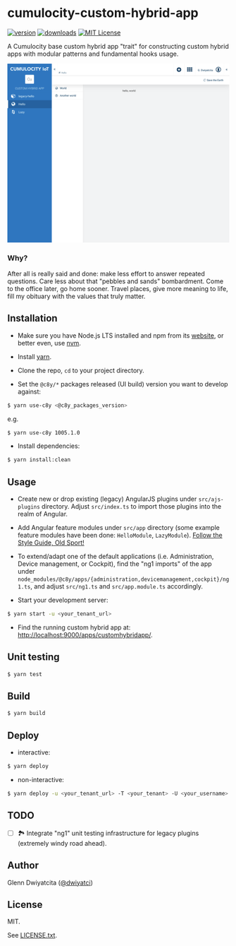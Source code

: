 # cumulocity-custom-hybrid-app

[![version](https://img.shields.io/npm/v/cumulocity-custom-hybrid-app.svg)](https://www.npmjs.com/package/cumulocity-custom-hybrid-app)
[![downloads](https://img.shields.io/npm/dt/cumulocity-custom-hybrid-app.svg)](http://npm-stat.com/charts.html?package=cumulocity-custom-hybrid-app)
[![MIT License](https://img.shields.io/github/license/mashape/apistatus.svg)](https://raw.githubusercontent.com/dwiyatci/cumulocity-custom-hybrid-app/master/LICENSE.txt)

A Cumulocity base custom hybrid app "trait" for constructing custom hybrid apps with modular patterns and fundamental hooks usage.

![Screenshot](localhost_9000_apps_customhybridapp_.png)

### Why?

After all is really said and done: make less effort to answer repeated questions. Care less about that "pebbles and sands" bombardment. Come to the office later, go home sooner. Travel places, give more meaning to life, fill my obituary with the values that truly matter.

## Installation

- Make sure you have Node.js LTS installed and npm from its [website](https://nodejs.org), or better even, use [nvm](https://github.com/creationix/nvm).

- Install [yarn](https://yarnpkg.com/en/docs/install).

- Clone the repo, `cd` to your project directory.

- Set the `@c8y/*` packages released (UI build) version you want to develop against:

```bash
$ yarn use-c8y <@c8y_packages_version>
```

e.g.

```bash
$ yarn use-c8y 1005.1.0
```

- Install dependencies:

```bash
$ yarn install:clean
```

## Usage

- Create new or drop existing (legacy) AngularJS plugins under `src/ajs-plugins` directory. Adjust `src/index.ts` to import those plugins into the realm of Angular.

- Add Angular feature modules under `src/app` directory (some example feature modules have been done: `HelloModule`, `LazyModule`). [Follow the Style Guide, Old Sport!](https://angular.io/guide/styleguide)

- To extend/adapt one of the default applications (i.e. Administration, Device management, or Cockpit), find the "ng1 imports" of the app under `node_modules/@c8y/apps/{administration,devicemanagement,cockpit}/ng1.ts`, and adjust `src/ng1.ts` and `src/app.module.ts` accordingly.

- Start your development server:

```bash
$ yarn start -u <your_tenant_url>
```

- Find the running custom hybrid app at: <http://localhost:9000/apps/customhybridapp/>.

## Unit testing

```bash
$ yarn test
```

## Build

```bash
$ yarn build
```

## Deploy

- interactive:

```bash
$ yarn deploy
```

- non-interactive:

```bash
$ yarn deploy -u <your_tenant_url> -T <your_tenant> -U <your_username> -P <your_username_password>
```

## TODO

- [ ] 🏞️ Integrate "ng1" unit testing infrastructure for legacy plugins (extremely windy road ahead).

## Author

Glenn Dwiyatcita ([@dwiyatci](http://tiny.cc/dwiyatci))

## License

MIT.

See [LICENSE.txt](LICENSE.txt).
